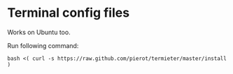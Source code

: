 Terminal config files
=====================
Works on Ubuntu too.

Run following command:

`bash <( curl -s https://raw.github.com/pierot/termieter/master/install )`
